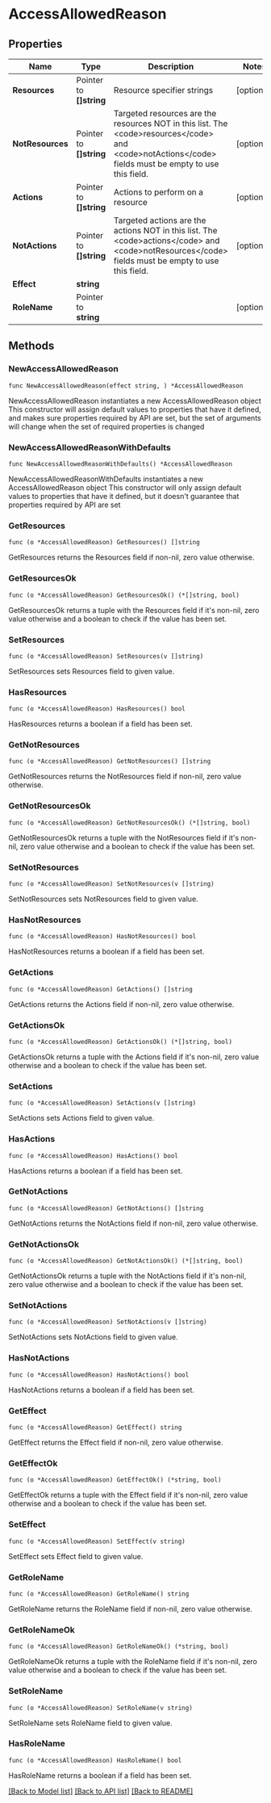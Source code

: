 # AccessAllowedReason

## Properties

Name | Type | Description | Notes
------------ | ------------- | ------------- | -------------
**Resources** | Pointer to **[]string** | Resource specifier strings | [optional] 
**NotResources** | Pointer to **[]string** | Targeted resources are the resources NOT in this list. The &lt;code&gt;resources&lt;/code&gt; and &lt;code&gt;notActions&lt;/code&gt; fields must be empty to use this field. | [optional] 
**Actions** | Pointer to **[]string** | Actions to perform on a resource | [optional] 
**NotActions** | Pointer to **[]string** | Targeted actions are the actions NOT in this list. The &lt;code&gt;actions&lt;/code&gt; and &lt;code&gt;notResources&lt;/code&gt; fields must be empty to use this field. | [optional] 
**Effect** | **string** |  | 
**RoleName** | Pointer to **string** |  | [optional] 

## Methods

### NewAccessAllowedReason

`func NewAccessAllowedReason(effect string, ) *AccessAllowedReason`

NewAccessAllowedReason instantiates a new AccessAllowedReason object
This constructor will assign default values to properties that have it defined,
and makes sure properties required by API are set, but the set of arguments
will change when the set of required properties is changed

### NewAccessAllowedReasonWithDefaults

`func NewAccessAllowedReasonWithDefaults() *AccessAllowedReason`

NewAccessAllowedReasonWithDefaults instantiates a new AccessAllowedReason object
This constructor will only assign default values to properties that have it defined,
but it doesn't guarantee that properties required by API are set

### GetResources

`func (o *AccessAllowedReason) GetResources() []string`

GetResources returns the Resources field if non-nil, zero value otherwise.

### GetResourcesOk

`func (o *AccessAllowedReason) GetResourcesOk() (*[]string, bool)`

GetResourcesOk returns a tuple with the Resources field if it's non-nil, zero value otherwise
and a boolean to check if the value has been set.

### SetResources

`func (o *AccessAllowedReason) SetResources(v []string)`

SetResources sets Resources field to given value.

### HasResources

`func (o *AccessAllowedReason) HasResources() bool`

HasResources returns a boolean if a field has been set.

### GetNotResources

`func (o *AccessAllowedReason) GetNotResources() []string`

GetNotResources returns the NotResources field if non-nil, zero value otherwise.

### GetNotResourcesOk

`func (o *AccessAllowedReason) GetNotResourcesOk() (*[]string, bool)`

GetNotResourcesOk returns a tuple with the NotResources field if it's non-nil, zero value otherwise
and a boolean to check if the value has been set.

### SetNotResources

`func (o *AccessAllowedReason) SetNotResources(v []string)`

SetNotResources sets NotResources field to given value.

### HasNotResources

`func (o *AccessAllowedReason) HasNotResources() bool`

HasNotResources returns a boolean if a field has been set.

### GetActions

`func (o *AccessAllowedReason) GetActions() []string`

GetActions returns the Actions field if non-nil, zero value otherwise.

### GetActionsOk

`func (o *AccessAllowedReason) GetActionsOk() (*[]string, bool)`

GetActionsOk returns a tuple with the Actions field if it's non-nil, zero value otherwise
and a boolean to check if the value has been set.

### SetActions

`func (o *AccessAllowedReason) SetActions(v []string)`

SetActions sets Actions field to given value.

### HasActions

`func (o *AccessAllowedReason) HasActions() bool`

HasActions returns a boolean if a field has been set.

### GetNotActions

`func (o *AccessAllowedReason) GetNotActions() []string`

GetNotActions returns the NotActions field if non-nil, zero value otherwise.

### GetNotActionsOk

`func (o *AccessAllowedReason) GetNotActionsOk() (*[]string, bool)`

GetNotActionsOk returns a tuple with the NotActions field if it's non-nil, zero value otherwise
and a boolean to check if the value has been set.

### SetNotActions

`func (o *AccessAllowedReason) SetNotActions(v []string)`

SetNotActions sets NotActions field to given value.

### HasNotActions

`func (o *AccessAllowedReason) HasNotActions() bool`

HasNotActions returns a boolean if a field has been set.

### GetEffect

`func (o *AccessAllowedReason) GetEffect() string`

GetEffect returns the Effect field if non-nil, zero value otherwise.

### GetEffectOk

`func (o *AccessAllowedReason) GetEffectOk() (*string, bool)`

GetEffectOk returns a tuple with the Effect field if it's non-nil, zero value otherwise
and a boolean to check if the value has been set.

### SetEffect

`func (o *AccessAllowedReason) SetEffect(v string)`

SetEffect sets Effect field to given value.


### GetRoleName

`func (o *AccessAllowedReason) GetRoleName() string`

GetRoleName returns the RoleName field if non-nil, zero value otherwise.

### GetRoleNameOk

`func (o *AccessAllowedReason) GetRoleNameOk() (*string, bool)`

GetRoleNameOk returns a tuple with the RoleName field if it's non-nil, zero value otherwise
and a boolean to check if the value has been set.

### SetRoleName

`func (o *AccessAllowedReason) SetRoleName(v string)`

SetRoleName sets RoleName field to given value.

### HasRoleName

`func (o *AccessAllowedReason) HasRoleName() bool`

HasRoleName returns a boolean if a field has been set.


[[Back to Model list]](../README.md#documentation-for-models) [[Back to API list]](../README.md#documentation-for-api-endpoints) [[Back to README]](../README.md)


